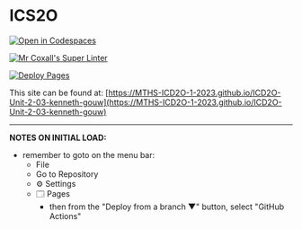 # ICS2O

[![Open in Codespaces](https://classroom.github.com/assets/launch-codespace-7f7980b617ed060a017424585567c406b6ee15c891e84e1186181d67ecf80aa0.svg)](https://classroom.github.com/open-in-codespaces?assignment_repo_id=14414396)

[![Mr Coxall's Super Linter](https://github.com/MTHS-ICD2O-1-2023/ICD2O-Unit-2-03-kenneth-gouw/workflows/Mr%20Coxall's%20Super%20Linter/badge.svg)](https://github.com/MTHS-ICD2O-1-2023/ICD2O-Unit-2-03-kenneth-gouw/actions)

[![Deploy Pages](https://github.com/MTHS-ICD2O-1-2023/ICD2O-Unit-2-03-kenneth-gouw/workflows/Deploy%20Pages/badge.svg)](https://github.com/MTHS-ICD2O-1-2023/ICD2O-Unit-2-03-kenneth-gouw/actions)

This site can be found at: [https://MTHS-ICD2O-1-2023.github.io/ICD2O-Unit-2-03-kenneth-gouw](https://MTHS-ICD2O-1-2023.github.io/ICD2O-Unit-2-03-kenneth-gouw)

---

**NOTES ON INITIAL LOAD:**
- remember to goto on the menu bar:
  - File
  - Go to Repository
  - ⚙ Settings
  - 🗔 Pages
    - then from the "Deploy from a branch ▼" button, select "GitHub Actions"
